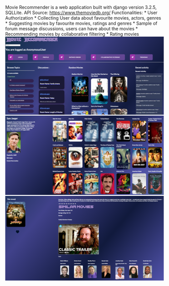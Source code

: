 
Movie Recommender is a web application built with django version 3.2.5, SQLLite.
API Source: https://www.themoviedb.org/
Functionalities:
    *  User Authorization
    *  Collecting User data about favourite movies, actors, genres
    *  Suggesting movies by favourite movies, ratings and genres
    *  Sample of forum message discussions, users can have about the movies
    *  Recommending movies by collaborative filtering
    *  Rating movies
![img.png](img.png)
![img_1.png](img_1.png)
![img_2.png](img_2.png)
 
